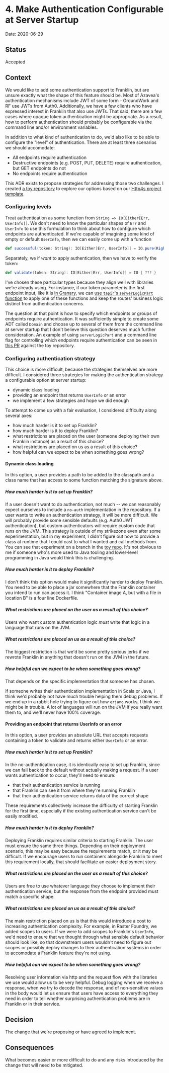 # 4. Make Authentication Configurable at Server Startup

Date: 2020-06-29

## Status

Accepted

## Context

We would like to add some authentication support to Franklin, but are unsure exactly what the shape of this feature should be.
Most of Azavea's authentication mechanisms include JWT of some form - GroundWork and RF use JWTs from Auth0. Additionally, we have
a few clients who have expressed interest in Franklin that also use JWTs. That said, there are a few cases where opaque token
authentication might be appropriate. As a result, how to perform authentication should probably be configurable via the command line
and/or environment variables.

In addition to what kind of authentication to do, we'd also like to be able to configure the "level" of authentication. There are at
least three scenarios we should accomodate:

- All endpoints require authentication
- Destructive endpoints (e.g. POST, PUT, DELETE) require authentication, but GET endpoints do not
- No endpoints require authentication

This ADR exists to propose strategies for addressing those two challenges. I created
[a toy repository](https://github.com/jisantuc/configable-auth) to explore our options based on our
[Http4s project template](https://github.com/azavea/azavea.g8).

### Configuring levels

Treat authentication as some function from `String => IO[Either[Err, UserInfo]]`. We don't need to know the particular shapes of
`Err` and `UserInfo` to use this formulation to think about how to configure which endpoints are authenticated. If we're
capable of imagining some kind of empty or default `UserInfo`, then we can easily come up with a function

```scala
def successful(token: String): IO[Either[Err, UserInfo]] = IO.pure(Right(UserInfo.default))
```

Separately, we if _want_ to apply authentication, then we have to verify the token:

```scala
def validate(token: String): IO[Either[Err, UserInfo]] = IO { ??? }
```

I've chosen these particular types because they align well with libraries we're already using. For instance, if our
token parameter is the first endpoint input, like it is
[in Granary](https://github.com/raster-foundry/granary/blob/master/api/src/main/scala/com/rasterfoundry/granary/endpoints/TaskEndpoints.scala#L16-L17),
we can
[use `tapir`'s `serverLogicPart` function](https://github.com/raster-foundry/granary/blob/master/api/src/main/scala/com/rasterfoundry/granary/services/TaskService.scala#L66)
to apply one of these functions and keep the routes' business logic distinct from authentication concerns.

The question at that point is how to specify which endpoints or groups of endpoints require authentication. It was sufficiently simple to create some
ADT called `Domain` and choose up to several of them from the command line at server startup that I don't believe this question deserves much further
consideration. An example of using `serverLogicPart` and a command line flag for controlling which endpoints require authentication can be seen in
[this PR](https://github.com/jisantuc/configable-auth/pull/1) against the toy repository.

### Configuring authentication strategy

This choice is more difficult, because the strategies themselves are more difficult.
I considered three strategies for making the authentication strategy a configurable
option at server startup:

- dynamic class loading
- providing an endpoint that returns `UserInfo` or an error
- we implement a few strategies and hope we did enough

To attempt to come up with a fair evaluation, I considered difficulty along several axes:

- how much harder is it to set up Franklin?
- how much harder is it to deploy Franklin?
- what restrictions are placed on the user (someone deploying their own Franklin instance) as a result of this choice?
- what restrictions are placed on us as a result of this choice?
- how helpful can we expect to be when something goes wrong?

#### Dynamic class loading

In this option, a user provides a path to be added to the classpath and a class name that has access to some function matching the signature above.

##### How much harder is it to set up Franklin?

If a user doesn't want to do authentication, not much -- we can reasonably expect ourselves to include a `no-auth` implementation in the repository.
If a user wants to write an authentication strategy, it will be more difficult. We will probably provide some sensible defaults (e.g. Auth0 JWT authentication),
but custom authenticators will require custom code that runs on the JVM. This strategy is outside of my strikezone even after some experimentation, but in my experiment, I didn't figure out
how to provide a class at runtime that I could cast to what I wanted and call methods from. You can see that experiment on a branch in the [toy repo](https://github.com/jisantuc/configable-auth/tree/dynamic-classloading/dynamic-test-code). It's not obvious to me if someone who's more used to Java tooling and lower-level programming in Java would think this is challenging.

##### How much harder is it to deploy Franklin?

I don't think this option would make it significantly harder to deploy Franklin. You
need to be able to place a jar somewhere that the Franklin container you intend
to run can access it. I think "Container image A, but with a file in location B" is a four line Dockerfile.

##### What restrictions are placed on the user as a result of this choice?

Users who want custom authentication logic _must_ write that logic in a language that runs on the JVM.

##### What restrictions are placed on us as a result of this choice?

The biggest restriction is that we'd be some pretty serious jerks if we rewrote Franklin
in anything that doesn't run on the JVM in the future.

##### How helpful can we expect to be when something goes wrong?

That depends on the specific implementation that someone has chosen. 

If someone writes their authentication implementation in Scala or Java, I think we'd probably not have much trouble
helping them debug problems. If we end up in a rabbit hole trying to figure out
how `erjang` works, I think we might be in trouble. A lot of languages will run on the JVM if you really want them to, and we'll never have 100% coverage.

#### Providing an endpoint that returns UserInfo or an error

In this option, a user provides an absolute URL that accepts requests containing a token to validate and returns either `UserInfo` or an error.

##### How much harder is it to set up Franklin?

In the no-authentication case, it is identically easy to set up Franklin, since we can fall back to the default without actually making a request. If a user wants authentication to occur, they'll need to ensure:

- that their authentication service is running
- that Franklin can see it from where they're running Franklin
- that their authentication service returns data of the correct shape

These requirements collectively increase the difficulty of starting Franklin for the first time, especially if the existing authentication service can't be easily modified.

##### How much harder is it to deploy Franklin?

Deploying Franklin requires similar criteria to starting Franklin. The user must ensure the same three things. Depending on their deployment scenario, this
may be easy because the requirements match, or it may be difficult. If we encourage users to run containers alongside Franklin to meet this requirement locally,
that should facilitate an easier deployment story.

##### What restrictions are placed on the user as a result of this choice?

Users are free to use whatever language they choose to implement their authentication
service, but the response from the endpoint provided must match a specific shape.

##### What restrictions are placed on us as a result of this choice?

The main restriction placed on us is that this would introduce a cost to increasing authentication complexity. For example, in Raster Foundry, we added scopes to users. If we were to add scopes to Franklin's `UserInfo`, we'd need to ensure that
we thought through what sensible default behavior should look like, so that downstream
users wouldn't need to figure out scopes or possibly deploy changes to their authentication
systems in order to accomodate a Franklin feature they're not using.

##### How helpful can we expect to be when something goes wrong?

Resolving user information via http and the request flow with the libraries we use would allow us to be very helpful. Debug logging when we receive a response,
when we try to decode the response, and of non-sensitive values in the body
would let us ensure that users have access to everything they need in order to tell
whether surprising authentication problems are in Franklin or in their service.

## Decision

The change that we're proposing or have agreed to implement.

## Consequences

What becomes easier or more difficult to do and any risks introduced by the change that will need to be mitigated.
